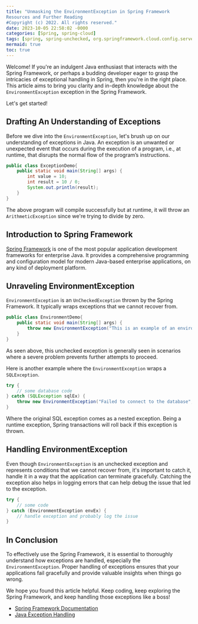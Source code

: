 ```yaml
---
title: "Unmasking the EnvironmentException in Spring Framework 
Resources and Further Reading
#Copyright (c) 2022. All rights reserved."
date: 2023-10-05 22:58:02 -0000
categories: [Spring, spring-cloud]
tags: [spring, spring-unchecked, org.springframework.cloud.config.server.environment]
mermaid: true
toc: true
---
```



Welcome! If you're an indulgent Java enthusiast that interacts with the Spring Framework, or perhaps a budding developer eager to grasp the intricacies of exceptional handling in Spring, then you're in the right place. This article aims to bring you clarity and in-depth knowledge about the `EnvironmentException` exception in the Spring Framework. 

Let's get started!

## Drafting An Understanding of Exceptions 

Before we dive into the `EnvironmentException`, let's brush up on our understanding of exceptions in Java. An exception is an unwanted or unexpected event that occurs during the execution of a program, i.e., at runtime, that disrupts the normal flow of the program’s instructions.

```java
public class ExceptionDemo{
    public static void main(String[] args) {
        int value = 10;
        int result = 10 / 0;
        System.out.println(result);
    }
}
```

The above program will compile successfully but at runtime, it will throw an `ArithmeticException` since we're trying to divide by zero.

## Introduction to Spring Framework

[Spring Framework](https://spring.io/projects/spring-framework) is one of the most popular application development frameworks for enterprise Java. It provides a comprehensive programming and configuration model for modern Java-based enterprise applications, on any kind of deployment platform.

## Unraveling EnvironmentException

`EnvironmentException` is an `UnCheckedException` thrown by the Spring Framework. It typically wraps exceptions that we cannot recover from. 

```java
public class EnvironmentDemo{
    public static void main(String[] args) {
        throw new EnvironmentException("This is an example of an environment exception");
    }
}
```

As seen above, this unchecked exception is generally seen in scenarios where a severe problem prevents further attempts to proceed.

Here is another example where the `EnvironmentException` wraps a `SQLException`.

```java
try {
    // some database code
} catch (SQLException sqlEx) {
    throw new EnvironmentException("Failed to connect to the database", sqlEx);
}
```

Where the original SQL exception comes as a nested exception. Being a runtime exception, Spring transactions will roll back if this exception is thrown.

## Handling EnvironmentException

Even though `EnvironmentException` is an unchecked exception and represents conditions that we cannot recover from, it's important to catch it, handle it in a way that the application can terminate gracefully. Catching the exception also helps in logging errors that can help debug the issue that led to the exception.

```java
try {
    // some code
} catch (EnvironmentException envEx) {
    // handle exception and probably log the issue
}
```

## In Conclusion

To effectively use the Spring Framework, it is essential to thoroughly understand how exceptions are handled, especially the `EnvironmentException`. Proper handling of exceptions ensures that your applications fail gracefully and provide valuable insights when things go wrong.

We hope you found this article helpful. Keep coding, keep exploring the Spring Framework, and keep handling those exceptions like a boss!


- [Spring Framework Documentation](https://docs.spring.io/spring-framework/docs/current/reference/html/core.html#beans-factory-exception-EnvironmentException)
- [Java Exception Handling](https://docs.oracle.com/javase/tutorial/essential/exceptions/)
